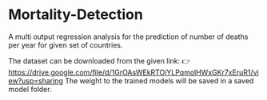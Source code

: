 # Mortality-Detection
A multi output regression analysis for the prediction of number of deaths per year for given set of countries.

The dataset can be downloaded from the given link: 👉 https://drive.google.com/file/d/1GrOAsWEkRTOiYLPqmolHWxGKr7xEruR1/view?usp=sharing
The weight to the trained models will be saved in a saved model folder.
